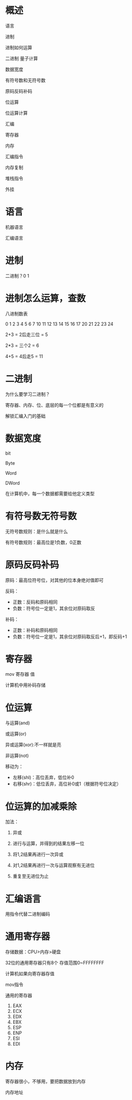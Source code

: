 # 概述

语言

进制

进制如何运算

二进制 量子计算

数据宽度

有符号数和无符号数

原码反码补码

位运算

位运算计算

汇编

寄存器

内存

汇编指令

内存复制

堆栈指令

外挂

# 语言

机器语言

汇编语言

# 进制

二进制？0 1

# 进制怎么运算，查数

八进制数表

0	1	2	3	4	5	6	7	10	11	12	13	14	15	16	17	20	21	22	23	24

2+3 = 2后走三位 = 5

2*3 = 三个2 = 6

4+5 = 4后走5 = 11

# 二进制

为什么要学习二进制？

寄存器、内存、位、底层的每一个位都是有意义的

解锁汇编入门的基础

# 数据宽度

bit

Byte

Word

DWord

在计算机中，每一个数据都需要给他定义类型

# 有符号数无符号数

无符号数规则：是什么就是什么

有符号数规则：最高位是1负数，0正数

# 原码反码补码

原码：最高位符号位，对其他的位本身绝对值即可

反码：

- 正数：反码和原码相同
- 负数：符号位一定是1，其余位对原码取反

补码：

- 正数：补码和原码相同
- 负数：符号位一定是1，其余位对原码取反后+1，即反码+1

# 寄存器

mov 寄存器 值

计算机中用补码存储

# 位运算

与运算(and)

或运算(or)

异或运算(xor):不一样就是亮

非运算(not)

移动为：

- 左移(shl)：高位丢弃，低位补0
- 右移(shr)：低位丢弃，高位补0或1（根据符号位决定）

# 位运算的加减乘除

加法：

1. 异或

2. 进行与运算，并得到的结果左移一位

3. 将1,2结果再进行一次异或
4. 对1,2结果再进行一次与运算观察有无进位
5. 重复至无进位为止

# 汇编语言

用指令代替二进制编码

# 通用寄存器

存储数据：CPU>内存>硬盘

32位的通用寄存器只有8个 存值范围0~FFFFFFFF



计算机如果向寄存器存值

mov指令

通用的寄存器

1. EAX
2. ECX
3. EDX
4. EBX
5. ESP
6. ENP
7. ESI
8. EDI

# 内存

寄存器很小，不够用，要把数据放到内存

内存地址

